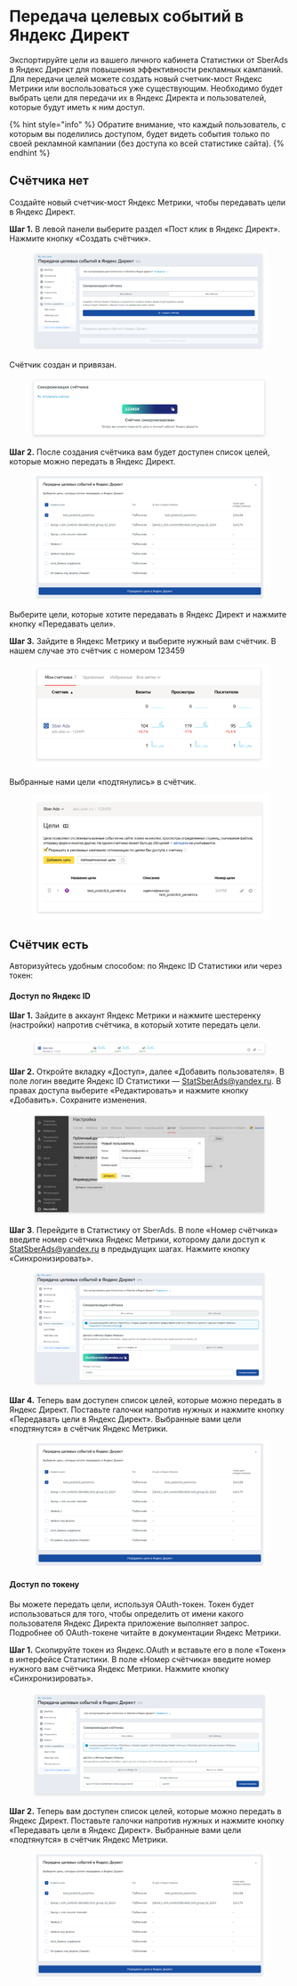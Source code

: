 # Передача целевых событий в Яндекс Директ

Экспортируйте цели из вашего личного кабинета Статистики от SberAds в Яндекс Директ для повышения эффективности рекламных кампаний. Для передачи целей можете создать новый счетчик-мост Яндекс Метрики или воспользоваться уже существующим. Необходимо будет выбрать цели для передачи их в Яндекс Директа и пользователей, которые будут иметь к ним доступ.

{% hint style="info" %}
Обратите внимание, что каждый пользователь, с которым вы поделились доступом, будет видеть события только по своей рекламной кампании (без доступа ко всей статистике сайта).
{% endhint %}

## Счётчика нет

Создайте новый счетчик-мост Яндекс Метрики, чтобы передавать цели в Яндекс Директ.

**Шаг 1.** В левой панели выберите раздел «Пост клик в Яндекс Директ». Нажмите кнопку «Создать счётчик».

<figure><img src="../../.gitbook/assets/1 (15).png" alt=""><figcaption></figcaption></figure>

Cчётчик создан и привязан.

<figure><img src="../../.gitbook/assets/6 (9).png" alt=""><figcaption></figcaption></figure>

**Шаг 2.** После создания счётчика вам будет доступен список целей, которые можно передать в Яндекс Директ.&#x20;

<figure><img src="../../.gitbook/assets/8 (3).png" alt=""><figcaption></figcaption></figure>

Выберите цели, которые хотите передавать в Яндекс Директ и нажмите кнопку «Передавать цели».

**Шаг 3.** Зайдите в Яндекс Метрику и выберите нужный вам счётчик. В нашем случае это счётчик с номером 123459

<figure><img src="../../.gitbook/assets/9 (2).png" alt=""><figcaption></figcaption></figure>

Выбранные нами цели «подтянулись» в счётчик.

<figure><img src="../../.gitbook/assets/10 (2).png" alt=""><figcaption></figcaption></figure>

## Счётчик есть

Авторизуйтесь удобным способом: по Яндекс ID Статистики или через токен:

#### Доступ по Яндекс ID

**Шаг 1.** Зайдите в аккаунт Яндекс Метрики и нажмите шестеренку (настройки) напротив счётчика, в который хотите передать цели.

<figure><img src="../../.gitbook/assets/id 1 (1).png" alt=""><figcaption></figcaption></figure>

**Шаг 2.** Откройте вкладку «Доступ», далее «Добавить пользователя». В поле логин введите Яндекс ID Статистики — [StatSberAds@yandex.ru](mailto:StatSberAds@yandex.ru). В правах доступа выберите «Редактировать» и нажмите кнопку «Добавить». Сохраните изменения.

<figure><img src="../../.gitbook/assets/id 2.png" alt=""><figcaption></figcaption></figure>

**Шаг 3**. Перейдите в Статистику от SberAds. В поле «Номер счётчика» введите номер счётчика Яндекс Метрики, которому дали доступ к [StatSberAds@yandex.ru](mailto:StatSberAds@yandex.ru) в предыдущих шагах. Нажмите кнопку «Синхронизировать».

<figure><img src="../../.gitbook/assets/id3.png" alt=""><figcaption></figcaption></figure>

**Шаг 4.** Теперь вам доступен список целей, которые можно передать в Яндекс Директ. Поставьте галочки напротив нужных и нажмите кнопку «Передавать цели в Яндекс Директ». Выбранные вами цели «подтянутся» в счётчик Яндекс Метрики.

<figure><img src="../../.gitbook/assets/8.png" alt=""><figcaption></figcaption></figure>

#### Доступ по токену

Вы можете передать цели, используя OAuth-токен. Токен будет использоваться для того, чтобы определить от имени какого пользователя Яндекс Директа приложение выполняет запрос. Подробнее об OAuth-токене читайте в документации Яндекс Метрики.

**Шаг 1.** Скопируйте токен из Яндекс.OAuth и вставьте его в поле «Токен» в интерфейсе Статистики. В поле «Номер счётчика» введите номер нужного вам счётчика Яндекс Метрики. Нажмите кнопку «Синхронизировать».

<figure><img src="../../.gitbook/assets/токен1.png" alt=""><figcaption></figcaption></figure>

**Шаг 2.**  Теперь вам доступен список целей, которые можно передать в Яндекс Директ. Поставьте галочки напротив нужных и нажмите кнопку «Передавать цели в Яндекс Директ». Выбранные вами цели «подтянутся» в счётчик Яндекс Метрики.

<figure><img src="../../.gitbook/assets/8 (1).png" alt=""><figcaption></figcaption></figure>
